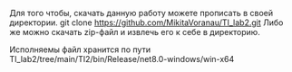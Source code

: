 Для того чтобы, скачать данную работу можете прописать в своей директории.
git clone https://github.com/MikitaVoranau/TI_lab2.git
Либо же можно скачать zip-файл и извлечь его к себе в директорию.

Исполняемы файл хранится по пути 
TI_lab2/tree/main/TI2/bin/Release/net8.0-windows/win-x64
